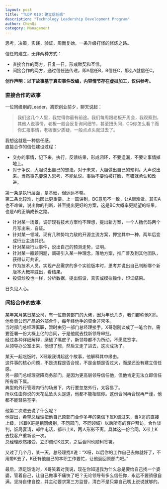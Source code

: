 ```yaml
---
layout: post
title: "TLDP 010：建立信任感"
description: "Technology Leadership Development Program"
author: ChenQi
category: Management
---
```


思考，决策，实践，验证，周而复始，一条升级打怪的修炼之路。

信任的建立，无非两种方式：

+ 直接合作的两方，日复一日，形成默契和互信。
+ 间接合作的两方，通过信任链传递，即A信任B，B信任C，那么A就信任C。

**创作声明：以下故事基于真实事件改编，内容情节存在虚拟加工，仅供参考。**

### 直接合作的故事

一位同级别的Leader，离职创业前夕，聊天说起：

> 我们这几个人里，我觉得你最有前途。我们每周跟老板开周会，我观察到，其他人说事情，老板一般会反复询问细节，甚至扭头问，CQ你怎么看？而你汇报事情，老板很少质疑，一般点点头就过去了。

我想这就是一种信任感。  
直接合作的信任建设过程：

+ 交办的事情，记下来，执行，反馈结果，形成闭环，不要遗漏，不要让事情掉地上。
+ 对于争议，大胆说出自己的想法。对于未来，大胆做出自己的预判。大声说出来。当然事先要深入思考，不能乱说。事后不要怕被打脸，有错就承认和改进。

第一条是执行层面，是基础，但远远不够。  
第二条比较难，也因此更重要。上一篇讲到，BC意见不一致，让A很难做。其实A也不难做，说出你的判断，甚至提出更好的方案，这是BC大概率更期望的结果，也是A的正确成长之路。  

+ 针对某一场景，调研现有技术方案均不理想，提出新方案，一个人撸代码两个月写出来，自证。
+ 针对某一领域，现有几种势均力敌的开源主流方案，押宝其中一种，两年后变成行业主流共识。
+ 针对某些行业事件，说出自己的预测走势，证明。
+ 针对某一瓶颈问题，调研引入某一种理念，落地方案，推广普及到其他团队，获得认可共识。
+ 作为技术人员，实现产品需求的多个实验版本时，思考并说出自己判断哪个新版本大概率胜出，看结果。
+ 投资炒股也一样，分析数据，提出假设，真实或模拟操作，印证结果。

日久见人心。

### 间接合作的故事

某年某月某日某公司，有一位商务部门的大佬，因为年长几岁，我们都称他X哥。他负责公司产品的外部合作，每年经他手的资金非常多。  
当时部门总经理离职，暂时由另一部门总经理接手。X哥刚刚谈成了一笔合作，需要签署一份大概上亿的合同，于是他就去找新领导审批。  
经过各种详细解释，磨破了嘴皮子，新领导都不为所动，不愿意签字。  
从领导办公室出来，他想了想，然后又走了进去，这次成功了。  

某天一起吃饭时，X哥跟我讲起这个故事，他解释其中缘由。  
这件事的核心问题，不是流程是否合规，不是金额是否过大，而是还没有建立信任感。  
另一部门总经理空降商务部门，是因为更高层领导信任他，但他肯定无法立即信任所有新下属。  
典型的外行管理内行的场景下，内行要忽悠外行，太容易了。  
所以任由你说的天花乱坠头头是道，他都不能相信你。这份合同再合规再严谨，他都不能轻易签字。  

他第二次进去说了什么呢？  
他提出，希望总经理把他自己原部门合作多年的亲信下属K调过来，当X哥的直接上级。（K跟X哥是相同级别，不同部门，不同领域）以后所有的客户拜访，合作谈判，饭局宴请，邮件电话，都带上K，两人形影不离。具体这一份合同，X带上K去找客户重新谈一次。  
总经理欣然接受，立即调动K过来，之后合同也顺利签署。  

又过了几个月，某一天，总经理找X说：“X呀，以后你的工作自己去做就好了，不用带K去了，K还有他自己的本职工作要忙，让他返回原部门吧。”

最后，酒足饭饱时，X哥笑着对我说，现在你知道我为什么总是要给自己找一个婆婆，管着自己，让自己做事不痛快了吧？无论领导有多么信任你，永远不要骄傲自满。坚持自律自控，并主动要求第三方监督，清白不是只靠自己嘴上说说就够的。
